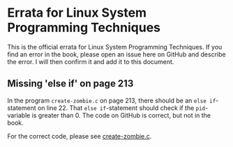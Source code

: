 # Errata for Linux System Programming Techniques
This is the official errata for Linux System Programming Techniques. If you
find an error in the book, please open an issue here on GitHub and describe the
error. I will then confirm it and add it to this document.

## Missing 'else if' on page 213
In the program `create-zombie.c` on page 213, there should be an `else
if`-statement on line 22. That `else if`-statement should check if the
`pid`-variable is greater than 0. The code on GitHub is correct, but not in the
book.

For the correct code, please see
[create-zombie.c](https://github.com/PacktPublishing/Linux-System-Programming-Techniques/blob/master/ch6/create-zombie.c).
